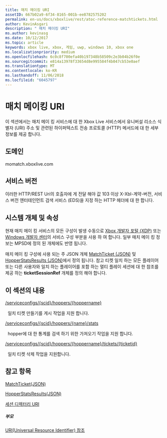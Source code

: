 ```yaml
---
title: 매치 메이킹 URI
assetID: 667b02a9-6f34-8165-001b-ee8782575202
permalink: en-us/docs/xboxlive/rest/atoc-reference-matchtickets.html
author: KevinAsgari
description: " 매치 메이킹 URI"
ms.author: kevinasg
ms.date: 10/12/2017
ms.topic: article
keywords: xbox live, xbox, 게임, uwp, windows 10, xbox one
ms.localizationpriority: medium
ms.openlocfilehash: 6c0c8f700efa40b197348b58509c2e3b04b26f0e
ms.sourcegitcommit: e814a13978f33654d8e995584f4b047cb53e0aef
ms.translationtype: MT
ms.contentlocale: ko-KR
ms.lasthandoff: 11/06/2018
ms.locfileid: "6045797"
---
```

# <a name="matchmaking-uris"></a>매치 메이킹 URI
 
이 섹션에서는 매치 메이 킹 서비스에 대 한 Xbox Live 서비스에서 유니버설 리소스 식별자 (URI) 주소 및 관련된 하이퍼텍스트 전송 프로토콜 (HTTP) 메서드에 대 한 세부 정보를 제공 합니다. 
 
<a id="ID4E6"></a>

 
## <a name="domain"></a>도메인
momatch.xboxlive.com  
<a id="ID4EEB"></a>

 
## <a name="service-version"></a>서비스 버전
 
이러한 HTTP/REST Uri의 호출자에 게 전달 해야 값 103 이상 X-Xbl-계약-버전, 서비스 버전 엔터테인먼트 검색 서비스 (EDS)을 지정 하는 HTTP 헤더에 대 한 합니다. 
  
<a id="ID4ELB"></a>

 
## <a name="system-objects-and-properties"></a>시스템 개체 및 속성
 
현재 매치 메이 킹 서비스의 모든 구성이 발생 수동으로 [Xbox 개발자 포털 (XDP)](https://xdp.xboxlive.com) 또는 [Windows 개발자 센터](https://partner.microsoft.com/dashboard/windows/overview)의 서비스 구성 부분을 사용 하 여 합니다. 일부 매치 메이 킹 정보는 MPSD에 정의 된 개체에도 반영 됩니다. 
 
매치 메이 킹 구성에 사용 되는 주 JSON 개체 [MatchTicket (JSON)](../../json/json-matchticket.md) 및 [HopperStatsResults (JSON)](../../json/json-hopperstatsresults.md)에서 정의 됩니다. 참고 티켓 일치 하는 모든 플레이어 또는 다른 사용자와 일치 하는 플레이어를 포함 하는 멀티 플레이 세션에 대 한 참조를 제공 하는 **ticketSessionRef** 개체를 정의 해야 합니다. 
  
<a id="ID4EBC"></a>

 
## <a name="in-this-section"></a>이 섹션의 내용

[/serviceconfigs/{scid}/hoppers/{hoppername}](uri-serviceconfigsscidhoppershoppername.md)

&nbsp;&nbsp;일치 티켓 만들기를 게시 작업을 지원 합니다. 

[/serviceconfigs/{scid}/hoppers/{name}/stats](uri-serviceconfigsscidhoppershoppernamestats.md)

&nbsp;&nbsp;hopper에 대 한 통계를 검색 하기 위한 가져오기 작업을 지원 합니다.

[/serviceconfigs/{scid}/hoppers/{hoppername}/tickets/{ticketid}](uri-scidhoppernameticketid.md)

&nbsp;&nbsp;일치 티켓 삭제 작업을 지원합니다.
 
<a id="ID4ENC"></a>

 
## <a name="see-also"></a>참고 항목
 
<a id="ID4EPC"></a>

   [MatchTicket(JSON)](../../json/json-matchticket.md)

 [HopperStatsResults(JSON)](../../json/json-hopperstatsresults.md)

 [세션 디렉터리 URI](../sessiondirectory/atoc-reference-sessiondirectory.md)

  
<a id="ID4E2C"></a>

 
##### <a name="parent"></a>부모 

[URI(Universal Resource Identifier) 참조](../atoc-xboxlivews-reference-uris.md)

   